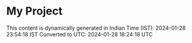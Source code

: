 # My Project

This content is dynamically generated in Indian Time (IST): 2024-01-28 23:54:18 IST
Converted to UTC: 2024-01-28 18:24:18 UTC
